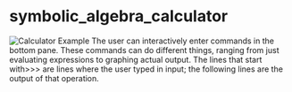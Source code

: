 # symbolic_algebra_calculator
![Calculator Example](https://courses.cs.washington.edu/courses/cse373/19sp/files/diagrams/calculator-screenshot.png)
The user can interactively enter commands in the bottom pane. These commands can do different things, ranging from just evaluating expressions to graphing actual output. The lines that start with>>> are lines where the user typed in input; the following lines are the output of that operation.
